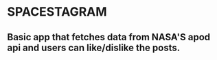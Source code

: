 # SPACESTAGRAM

## Basic app that fetches data from NASA'S apod api and users can like/dislike the posts.
